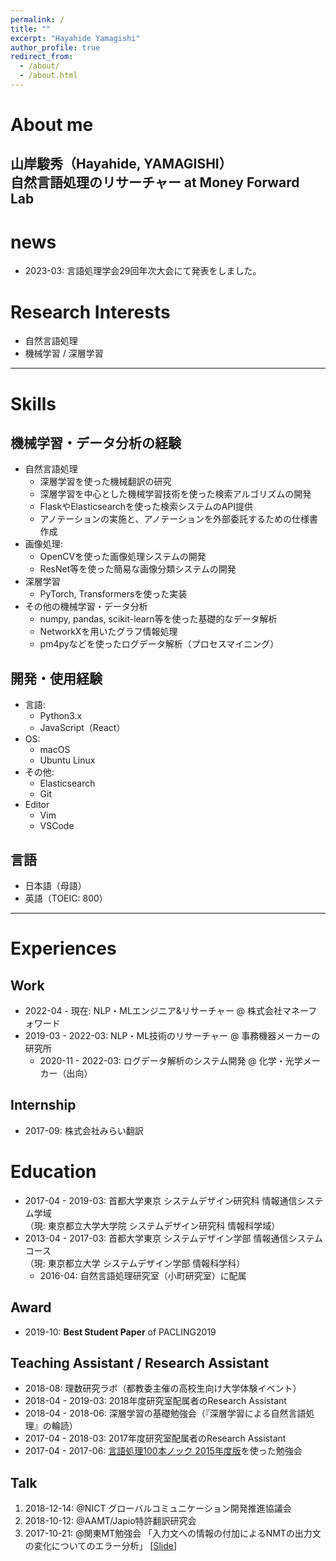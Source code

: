 ```yaml
---
permalink: /
title: ""
excerpt: "Hayahide Yamagishi"
author_profile: true
redirect_from: 
  - /about/
  - /about.html
---
```


# About me
山岸駿秀（Hayahide, YAMAGISHI）  
自然言語処理のリサーチャー at Money Forward Lab
---

# news
- 2023-03: 言語処理学会29回年次大会にて発表をしました。

# Research Interests
- 自然言語処理
- 機械学習 / 深層学習

---
# Skills
## 機械学習・データ分析の経験
- 自然言語処理
  - 深層学習を使った機械翻訳の研究
  - 深層学習を中心とした機械学習技術を使った検索アルゴリズムの開発
  - FlaskやElasticsearchを使った検索システムのAPI提供
  - アノテーションの実施と、アノテーションを外部委託するための仕様書作成
- 画像処理:
  - OpenCVを使った画像処理システムの開発
  - ResNet等を使った簡易な画像分類システムの開発
- 深層学習
  - PyTorch, Transformersを使った実装
- その他の機械学習・データ分析
  - numpy, pandas, scikit-learn等を使った基礎的なデータ解析
  - NetworkXを用いたグラフ情報処理
  - pm4pyなどを使ったログデータ解析（プロセスマイニング）

## 開発・使用経験
- 言語: 
  - Python3.x
  - JavaScript（React）
- OS:
  - macOS
  - Ubuntu Linux
- その他:
  - Elasticsearch
  - Git
- Editor
  - Vim
  - VSCode
  
## 言語
- 日本語（母語）
- 英語（TOEIC: 800）

---

# Experiences
## Work
- 2022-04 - 現在: NLP・MLエンジニア&リサーチャー @ 株式会社マネーフォワード
- 2019-03 - 2022-03:  NLP・ML技術のリサーチャー @ 事務機器メーカーの研究所
  - 2020-11 - 2022-03:  ログデータ解析のシステム開発 @ 化学・光学メーカー（出向）

## Internship
- 2017-09: 株式会社みらい翻訳

# Education
- 2017-04 - 2019-03: 首都大学東京 システムデザイン研究科 情報通信システム学域  
（現: 東京都立大学大学院 システムデザイン研究科 情報科学域）
- 2013-04 - 2017-03: 首都大学東京 システムデザイン学部 情報通信システムコース  
（現: 東京都立大学 システムデザイン学部 情報科学科）
  - 2016-04: 自然言語処理研究室（小町研究室）に配属

## Award
- 2019-10: **Best Student Paper** of PACLING2019

## Teaching Assistant / Research Assistant
- 2018-08: 理数研究ラボ（都教委主催の高校生向け大学体験イベント）
- 2018-04 - 2019-03: 2018年度研究室配属者のResearch Assistant
- 2018-04 - 2018-06: 深層学習の基礎勉強会（『深層学習による自然言語処理』の輪読）
- 2017-04 - 2018-03: 2017年度研究室配属者のResearch Assistant
- 2017-04 - 2017-06: [言語処理100本ノック 2015年度版](http://www.cl.ecei.tohoku.ac.jp/nlp100/)を使った勉強会
  
## Talk
1. 2018-12-14: @NICT グローバルコミュニケーション開発推進協議会
2. 2018-10-12: @AAMT/Japio特許翻訳研究会
3. 2017-10-21: @関東MT勉強会 「入力文への情報の付加によるNMTの出力文の変化についてのエラー分析」 [[Slide](https://www.slideshare.net/HayahideYamagishi/nmt-81003593)]





